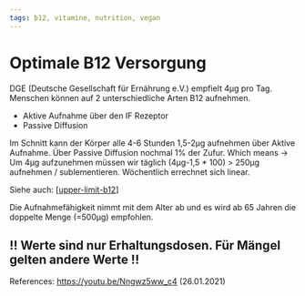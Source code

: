 ```yaml
--- 
tags: b12, vitamine, nutrition, vegan
---
```


# Optimale B12 Versorgung 

DGE (Deutsche Gesellschaft für Ernährung e.V.) empfielt 4μg pro Tag.
Menschen können auf 2 unterschiedliche Arten B12 aufnehmen. 
- Aktive Aufnahme über den IF Rezeptor
- Passive Diffusion
  
Im Schnitt kann der Körper alle 4-6 Stunden 1,5-2μg aufnehmen über Aktive Aufnahme.
Über Passive Diffusion nochmal 1% der Zufur. Which means -> Um 4μg aufzunehmen müssen wir täglich (4μg-1,5 * 100) > 250μg aufnehmen / sublementieren.
Wöchentlich errechnet sich linear.

Siehe auch: [[upper-limit-b12]]

Die Aufnahmefähigkeit nimmt mit dem Alter ab und es wird ab 65 Jahren die doppelte Menge (=500μg) empfohlen.

!! Werte sind nur Erhaltungsdosen. Für Mängel gelten andere Werte !!
---
References:
https://youtu.be/Nngwz5ww_c4 (26.01.2021)

[//begin]: # "Autogenerated link references for markdown compatibility"
[upper-limit-b12]: upper-limit-b12.md "Obergrenze Vitamin b12 Versorgung"
[//end]: # "Autogenerated link references"